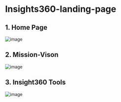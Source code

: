 # Insights360-landing-page
## 1. Home Page
![image](https://github.com/sakshipagaria/Insights360-landing-page/assets/96334868/ea0e4c1a-3b59-44a1-8cca-1f0d2c8bb952)
## 2. Mission-Vison
![image](https://github.com/sakshipagaria/Insights360-landing-page/assets/96334868/54438d69-11a9-4994-81f9-27beb4419996)
## 3. Insight360 Tools
![image](https://github.com/sakshipagaria/Insights360-landing-page/assets/96334868/0eacf300-2336-4132-bbb4-ea4593ca6130)
